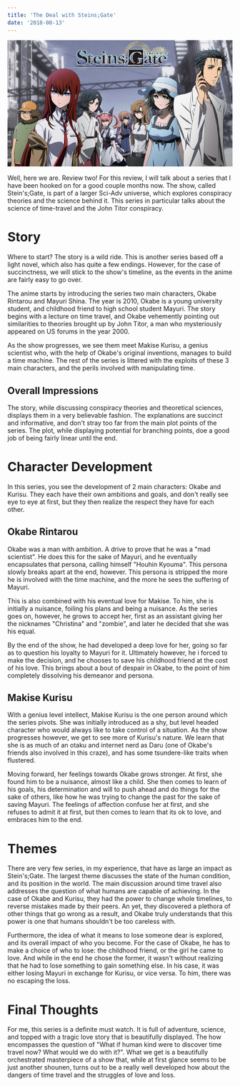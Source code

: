 ```yaml
---
title: 'The Deal with Steins;Gate'
date: '2018-08-13'
---
```


![Steins;Gate Logo](./steins_gate_logo.png)

Well, here we are. Review two! For this review, I will talk about a series that I have been hooked on for a good couple months now. The show, called Stein's;Gate, is part of a larger Sci-Adv universe, which explores conspiracy theories and the science behind it. This series in particular talks about the science of time-travel and the John Titor conspiracy.

# Story
Where to start? The story is a wild ride. This is another series based off a light novel, which also has quite a few endings. However, for the case of succinctness, we will stick to the show's timeline, as the events in the anime are fairly easy to go over.

The anime starts by introducing the series two main characters, Okabe Rintarou and Mayuri Shina. The year is 2010, Okabe is a young university student, and childhood friend to high school student Mayuri. The story begins with a lecture on time travel, and Okabe vehemently pointing out similarities to theories brought up by John Titor, a man who mysteriously appeared on US forums in the year 2000.

As the show progresses, we see them meet Makise Kurisu, a genius scientist who, with the help of Okabe's original inventions, manages to build a time machine. The rest of the series is littered with the exploits of these 3 main characters, and the perils involved with manipulating time.

## Overall Impressions
The story, while discussing conspiracy theories and theoretical sciences, displays them in a very believable fashion. The explanations are succinct and informative, and don't stray too far from the main plot points of the series. The plot, while displaying potential for branching points, doe a good job of being fairly linear until the end.

# Character Development
In this series, you see the development of 2 main characters: Okabe and Kurisu. They each have their own ambitions and goals, and don't really see eye to eye at first, but they then realize the respect they have for each other.

## Okabe Rintarou
Okabe was a man with ambition. A drive to prove that he was a "mad scientist". He does this for the sake of Mayuri, and he eventually encapsulates that persona, calling himself "Houhin Kyouma". This persona slowly breaks apart at the end, however. This persona is stripped the more he is involved with the time machine, and the more he sees the suffering of Mayuri.

This is also combined with his eventual love for Makise. To him, she is initially a nuisance, foiling his plans and being a nuisance. As the series goes on, however, he grows to accept her, first as an assistant giving her the nicknames "Christina" and "zombie", and later he decided that she was his equal.

By the end of the show, he had developed a deep love for her, going so far as to question his loyalty to Mayuri for it. Ultimately however, he i forced to make the decision, and he chooses to save his childhood friend at the cost of his love. This brings about a bout of despair in Okabe, to the point of him completely dissolving his demeanor and persona.

## Makise Kurisu
With a genius level intellect, Makise Kurisu is the one person around which the series pivots. She was initially introduced as a shy, but level headed character who would always like to take control of a situation. As the show progresses however, we get to see more of Kurisu's nature. We learn that she is as much of an otaku and internet nerd as Daru (one of Okabe's friends also involved in this craze), and has some tsundere-like traits when flustered.

Moving forward, her feelings towards Okabe grows stronger. At first, she found him to be a nuisance, almost like a child. She then comes to learn of his goals, his determination and will to push ahead and do things for the sake of others, like how he was trying to change the past for the sake of saving Mayuri. The feelings of affection confuse her at first, and she refuses to admit it at first, but then comes to learn that its ok to love, and embraces him to the end.

# Themes
There are very few series, in my experience, that have as large an impact as Stein's;Gate. The largest theme discusses the state of the human condition, and its position in the world. The main discussion around time travel also addresses the question of what humans are capable of achieving. In the case of Okabe and Kurisu, they had the power to change whole timelines, to reverse mistakes made by their peers. An yet, they discovered a plethora of other things that go wrong as a result, and Okabe truly understands that this power is one that humans shouldn't be too careless with.

Furthermore, the idea of what it means to lose someone dear is explored, and its overall impact of who you become. For the case of Okabe, he has to make a choice of who to lose: the childhood friend, or the girl he came to love. And while in the end he chose the former, it wasn't without realizing that he had to lose something to gain something else. In his case, it was either losing Mayuri in exchange for Kurisu, or vice versa. To him, there was no escaping the loss.

# Final Thoughts
For me, this series is a definite must watch. It is full of adventure, science, and topped with a tragic love story that is beautifully displayed. The how encompasses the question of "What if human kind were to discover time travel now? What would we do with it?". What we get is a beautifully orchestrated masterpiece of a show that, while at first glance seems to be just another shounen, turns out to be a really well developed how about the dangers of time travel and the struggles of love and loss.